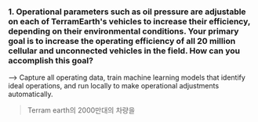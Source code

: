 ﻿### 1. Operational parameters such as oil pressure are adjustable on each of TerramEarth's vehicles to increase their efficiency, depending on their environmental conditions. Your primary goal is to increase the operating efficiency of all 20 million cellular and unconnected vehicles in the field. How can you accomplish this goal?
 
 --> Capture all operating data, train machine learning models that identify ideal operations, and run locally to make operational adjustments automatically.  
 
 > Terram earth의 2000만대의 차량을    
